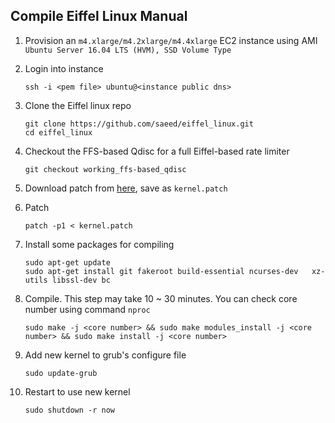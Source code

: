 Compile Eiffel Linux Manual
----

1. Provision an `m4.xlarge/m4.2xlarge/m4.4xlarge` EC2 instance using AMI `Ubuntu Server 16.04 LTS (HVM), SSD Volume Type`

2. Login into instance
	
	```
	ssh -i <pem file> ubuntu@<instance public dns>
	```

3. Clone the Eiffel linux repo
	
	```
	git clone https://github.com/saeed/eiffel_linux.git
	cd eiffel_linux
	```
4. Checkout the FFS-based Qdisc for a full Eiffel-based rate limiter
	
	```
	git checkout working_ffs-based_qdisc
	```
5. Download patch from [here](https://git.kernel.org/pub/scm/linux/kernel/git/torvalds/linux.git/diff/?id=474c90156c8dcc2fa815e6716cc9394d7930cb9c), save as `kernel.patch`
6. Patch
	
	```
	patch -p1 < kernel.patch
	```
7. Install some packages for compiling
	
	```
	sudo apt-get update
	sudo apt-get install git fakeroot build-essential ncurses-dev 	xz-utils libssl-dev bc
	```
8. Compile. This step may take 10 ~ 30 minutes. You can check core number using command `nproc` 
	
	```
	sudo make -j <core number> && sudo make modules_install -j <core number> && sudo make install -j <core number>
	```
9. Add new kernel to grub's configure file
	
	```
	sudo update-grub 
	```
10. Restart to use new kernel
	
	```
	sudo shutdown -r now
	```